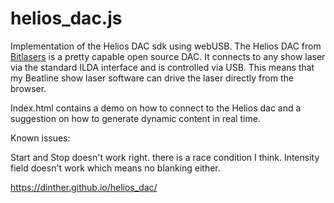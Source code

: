 # helios_dac.js
Implementation of the Helios DAC sdk using webUSB.
The Helios DAC from [Bitlasers](https://bitlasers.com/helios-laser-dac/) is a pretty capable open source DAC. It connects to any show laser via the standard ILDA interface and is controlled via USB.
This means that my Beatline show laser software can drive the laser directly from the browser.

Index.html contains a demo on how to connect to the Helios dac and a suggestion on how to generate dynamic content in real time.

Known issues:

Start and Stop doesn't work right. there is a race condition I think.
Intensity field doesn't work which means no blanking either.

https://dinther.github.io/helios_dac/



